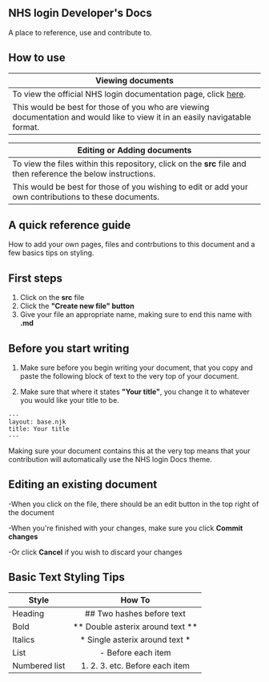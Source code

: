 
## NHS login Developer's Docs

A place to reference, use and contribute to.

## How to use

|Viewing documents                                                                                                            |
|-----------------------------------------------------------------------------------------------------------------------------|
|To view the official NHS login documentation page, click [here](https://faithmawi.github.io/).                               |
|This would be best for those of you who are viewing documentation and would like to view it in an easily navigatable format. |

|Editing or Adding documents                                                                                                  |
|-----------------------------------------------------------------------------------------------------------------------------|
|To view the files within this repository, click on the **src** file and then reference the below instructions.               |
|This would be best for those of you wishing to edit or add your own contributions to these documents.                        |

## A quick reference guide


How to add your own pages, files and contrbutions to this document and a few basics tips on styling.

## First steps 

1. Click on the **src** file
2. Click the **"Create new file" button** 
3. Give your file an appropriate name, making sure to end this name with **.md**

## Before you start writing

1. Make sure before you begin writing your document, that you copy and paste the following block of text to the very top of your document. 

2. Make sure that where it states **"Your title"**, you change it to whatever you would like your title to be.

```
---
layout: base.njk
title: Your title
---

```

Making sure your document contains this at the very top means that your contribution will automatically use the NHS login Docs theme.

## Editing an existing document

-When you click on the file, there should be an edit button in the top right of the document

-When you're finished with your changes, make sure you click **Commit changes**

-Or click **Cancel** if you wish to discard your changes 

## Basic Text Styling Tips

| Style         | How To                                  |
| ------------- |:-------------:                          |
|Heading        | ## Two hashes before text               |
|Bold           | ** Double asterix around text **        |
|Italics | * Single asterix around text *                 |
|List | - Before each item|
|Numbered list | 1. 2. 3. etc. Before each item |
